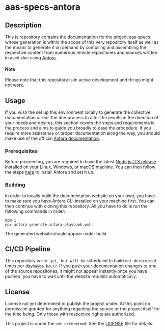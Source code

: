 # aas-specs-antora

## Description
This is repository contains the documentation for the project [aas-specs](https://github.com/rwth-iat/aas-specs) whose generation is within the scope of this very repository itself as well as the means to generate it on demand by compiling and assembling the respective content from numerous remote repositories and sources written in ascii-doc using [Antora](https://antora.org/).
#### Note
Please note that this repository is in active development and things might not work.

## Usage

If you wish the set up this environment locally to generate the collective documentation or edit the due process to alter the results in the direction of your needs and desires, this section covers the steps and requirements in the process and aims to guide you broadly to ease the procedure. If you require more assistance or proper documentation along the way, you should make use of the official [Antora documentation](https://docs.antora.org/antora/latest/).

### Prerequisites

Before proceeding, you are required to have the latest [Node.js LTS release](https://nodejs.org/en/download) installed on your Linux, Windows, or macOS machine. You can then follow the steps [here](https://docs.antora.org/antora/latest/install/install-antora/) to install Antora and set it up.

### Building
In order to locally build the documentation website on your own, you have to make sure you have Antora CLI installed on your machine first. You can then continue with cloning this repository. All you have to do is run the following commands in order:
```
npm i
npx antora generate antora-playbook.yml
```
The generated website should appear under build.

## CI/CD Pipeline
This repository is ```not yet, but will be``` scheduled to build ```not determined``` times per day```maybe hour?```. If you push your documentation changes to one of the source repositories, it might not appear instantly once you have pushed, you have to wait until the website rebuilds automatically.

## License
License not yet determined to publish the project under. At this point no permission granted for anything regarding the source or the project itself for the time being. Only those with respective rights are authorized. 

This project is under the ```not determined```. See the [LICENSE](LICENSE) file for details.
